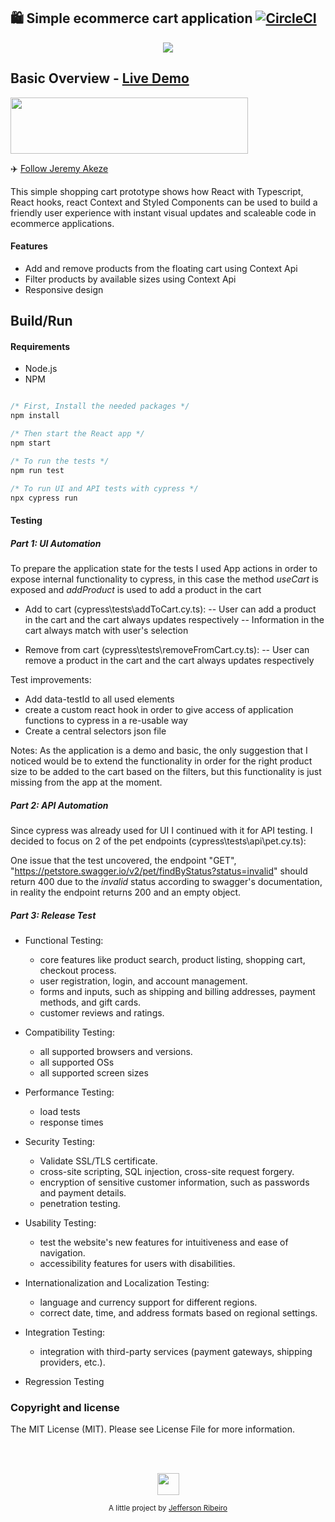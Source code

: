## 🛍️ Simple ecommerce cart application [![CircleCI](https://circleci.com/gh/jeffersonRibeiro/react-shopping-cart.svg?style=svg)](https://circleci.com/gh/jeffersonRibeiro/react-shopping-cart)

<p align="center">

  <img src="./readme-banner.png">
</p>

## Basic Overview - [Live Demo](https://react-shopping-cart-67954.firebaseapp.com/)

<p align="left">

  <img src="./work-in-the-netherlands.png" width="380" height="90">
</p>

✈️ [Follow Jeremy Akeze](https://www.linkedin.com/in/jeremy-akeze-9542b396/)

This simple shopping cart prototype shows how React with Typescript, React hooks, react Context and Styled Components can be used to build a friendly user experience with instant visual updates and scaleable code in ecommerce applications.

#### Features

- Add and remove products from the floating cart using Context Api
- Filter products by available sizes using Context Api
- Responsive design

<!--
## Getting started

Try playing with the code on CodeSandbox :)

[![Edit app](https://codesandbox.io/static/img/play-codesandbox.svg)](https://codesandbox.io/s/74rykw70qq)
 -->

## Build/Run

#### Requirements

- Node.js
- NPM

```javascript

/* First, Install the needed packages */
npm install

/* Then start the React app */
npm start

/* To run the tests */
npm run test

/* To run UI and API tests with cypress */
npx cypress run


```

#### Testing
##### Part 1: UI Automation
To prepare the application state for the tests I used App actions in order to expose internal functionality to cypress, in this case the method _useCart_ is exposed and _addProduct_ is used to add a product in the cart

- Add to cart (cypress\tests\addToCart.cy.ts):
-- User can add a product in the cart and the cart always updates respectively
-- Information in the cart always match with user's selection

- Remove from cart (cypress\tests\removeFromCart.cy.ts):
-- User can remove a product in the cart and the cart always updates respectively

Test improvements:
- Add data-testId to all used elements
- create a custom react hook in order to give access of application functions to cypress in a re-usable way
- Create a central selectors json file

Notes: As the application is a demo and basic, the only suggestion that I noticed would be to extend the functionality in order for the right product size to be added to the cart based on the filters, but this functionality is just missing from the app at the moment.

##### Part 2: API Automation
Since cypress was already used for UI I continued with it for API testing.
I decided to focus on 2 of the pet endpoints (cypress\tests\api\pet.cy.ts):

One issue that the test uncovered, the endpoint "GET", "https://petstore.swagger.io/v2/pet/findByStatus?status=invalid" should return 400 due to the *invalid* status according to swagger's documentation, in reality the endpoint returns 200 and an empty object.
 
##### Part 3: Release Test

- Functional Testing:
  - core features like product search, product listing, shopping cart, checkout process.
  - user registration, login, and account management.
  - forms and inputs, such as shipping and billing addresses, payment methods, and gift cards.
  - customer reviews and ratings.

- Compatibility Testing:
  - all supported browsers and versions.
  - all supported OSs
  - all supported screen sizes

- Performance Testing:
  - load tests
  - response times

- Security Testing:
  - Validate SSL/TLS certificate.
  - cross-site scripting, SQL injection, cross-site request forgery.
  - encryption of sensitive customer information, such as passwords and payment details.
  - penetration testing.

- Usability Testing:
  - test the website's new features for intuitiveness and ease of navigation.
  - accessibility features for users with disabilities.

- Internationalization and Localization Testing:
  - language and currency support for different regions.
  - correct date, time, and address formats based on regional settings.

- Integration Testing:
  - integration with third-party services (payment gateways, shipping providers, etc.).

- Regression Testing

### Copyright and license

The MIT License (MIT). Please see License File for more information.

<br/>
<br/>

<p align="center"><img src="http://www.jeffersonribeiro.com/assets/img/apple-icon-180x180.png" width="35" height="35"/></p>
<p align="center">
<sub>A little project by <a href="http://www.jeffersonribeiro.com/">Jefferson Ribeiro</a></sub>
</p>
